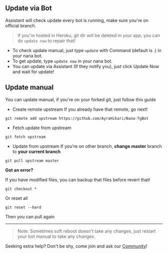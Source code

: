 ## Update via Bot
Assistant will check update every bot is running, make sure you're on official branch.

> If you're hosted in Heroku, git dir will be deleted in your app, you can do `update now` to repair that!

* To check update manual, just type `update` with Command (default is .) in your nana bot.
* To get update, type `update now` in your nana bot.
* You can update via Assistant (If they notify you), just click Update Now and wait for update!

## Update manual
You can update manual, if you're on your forked git, just follow this guide

* Create remote upstream
If you already have that remote, go next!
```
git remote add upstream https://github.com/AyraHikari/Nana-TgBot
```

* Fetch update from upstream
```
git fetch upstream
```

* Update from upstream
If you're on other branch, **change master** branch to **your current branch**
```
git pull upstream master
```

**Got an error?**

If you have modified files, you can backup that files before revert that!
```
git checkout *
```
Or reset all
```
git reset --hard
```
Then you can pull again

***

> Note: Sometimes soft reboot doesn't take any changes, just restart your bot manual to take any changes.

Seeking extra help? Don't be shy, come join and ask our [Community](https://t.me/AyraSupport)!